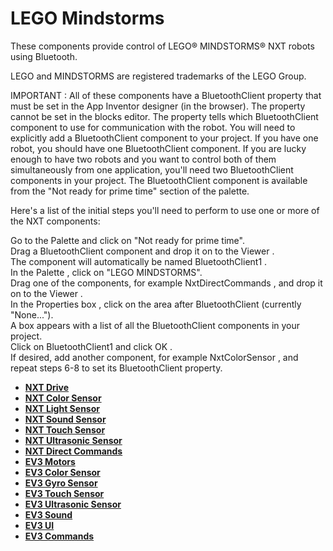 # LEGO Mindstorms

These components provide control of LEGO® MINDSTORMS® NXT robots using Bluetooth.

LEGO and MINDSTORMS are registered trademarks of the LEGO Group.

IMPORTANT : All of these components have a BluetoothClient property that must be set in the App Inventor designer \(in the browser\). The property cannot be set in the blocks editor. The property tells which BluetoothClient component to use for communication with the robot. You will need to explicitly add a BluetoothClient component to your project. If you have one robot, you should have one BluetoothClient component. If you are lucky enough to have two robots and you want to control both of them simultaneously from one application, you'll need two BluetoothClient components in your project. The BluetoothClient component is available from the "Not ready for prime time" section of the palette.

Here's a list of the initial steps you'll need to perform to use one or more of the NXT components:

Go to the Palette and click on "Not ready for prime time".  
Drag a BluetoothClient component and drop it on to the Viewer .  
The component will automatically be named BluetoothClient1 .  
In the Palette , click on "LEGO MINDSTORMS".  
Drag one of the components, for example NxtDirectCommands , and drop it on to the Viewer .  
In the Properties box , click on the area after BluetoothClient \(currently "None..."\).  
A box appears with a list of all the BluetoothClient components in your project.  
Click on BluetoothClient1 and click OK .  
If desired, add another component, for example NxtColorSensor , and repeat steps 6-8 to set its BluetoothClient property.

* [**NXT Drive**](nxt-drive.md)
* [**NXT Color Sensor**](nxt-color-sensor.md)
* [**NXT Light Sensor**](nxt-light-sensor.md)
* [**NXT Sound Sensor**](nxt-sound-sensor.md)
* [**NXT Touch Sensor**](nxt-touch-sensor.md)
* [**NXT Ultrasonic Sensor**](nxt-ultrasonic-sensor.md)
* [**NXT Direct Commands**](nxt-direct-commands.md)
* [**EV3 Motors**](ev3-motors.md)
* [**EV3 Color Sensor**](ev3-color-sensor.md)
* [**EV3 Gyro Sensor**](ev3-gyro-sensor.md)
* [**EV3 Touch Sensor**](ev3-touch-sensor.md)
* [**EV3 Ultrasonic Sensor**](ev3-ultrasonic-sensor.md)
* [**EV3 Sound**](ev3-sound.md)
* [**EV3 UI**](ev3-ui.md)
* [**EV3 Commands**](ev3-commands.md)

